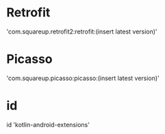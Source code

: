 # Retrofit
'com.squareup.retrofit2:retrofit:(insert latest version)'
# Picasso
'com.squareup.picasso:picasso:(insert latest version)'
# id
id 'kotlin-android-extensions'
